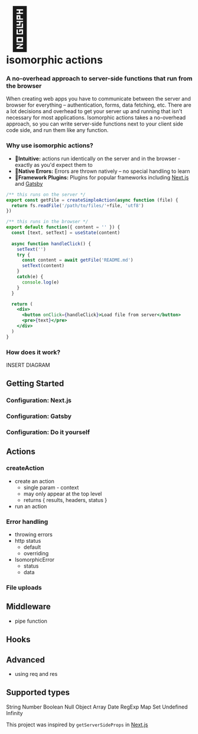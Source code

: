 # <div style="font-size: 4em">🔱</div> isomorphic actions

### A no-overhead approach to server-side functions that run from the browser

When creating web apps you have to communicate between the server and browser for everything – authentication, forms, data fetching, etc. There are a lot decisions and overhead to get your server up and running that isn't necessary for most applications. Isomorphic actions takes a no-overhead approach, so you can write server-side functions next to your client side code side, and run them like any function.

### Why use isomorphic actions?

* 💝**Intuitive:** actions run identically on the server and in the browser - exactly as you'd expect them to
* 💢**Native Errors:** Errors are thrown natively – no special handling to learn
* 🔌**Framework Plugins:** Plugins for popular frameworks including [Next.js](#) and [Gatsby](#)

```jsx
/** this runs on the server */
export const getFile = createSimpleAction(async function (file) {
  return fs.readFile('/path/to/files/'+file, 'utf8')
})

/** this runs in the browser */
export default function({ content = '' }) {
  const [text, setText] = useState(content)
  
  async function handleClick() {
    setText('')
    try {
      const content = await getFile('README.md')
      setText(content)
    }
    catch(e) {
      console.log(e)
    }
  }

  return (
    <div>
      <button onClick={handleClick}>Load file from server</button>
      <pre>{text}</pre>
    </div>
  )
}
```


### How does it work?

INSERT DIAGRAM


## Getting Started

### Configuration: Next.js

### Configuration: Gatsby

### Configuration: Do it yourself

## Actions

### createAction

- create an action
  - single param - context
  - may only appear at the top level
  - returns { results, headers, status }
- run an action

### Error handling

- throwing errors
- http status
  - default
  - overriding 
- IsomorphicError
  - status
  - data

### File uploads



## Middleware

- pipe function


## Hooks

## Advanced

- using req and res

## Supported types

String
Number
Boolean
Null
Object
Array
Date
RegExp
Map
Set
Undefined
Infinity




This project was inspired by `getServerSideProps` in [Next.js](http://nextjs.org/)